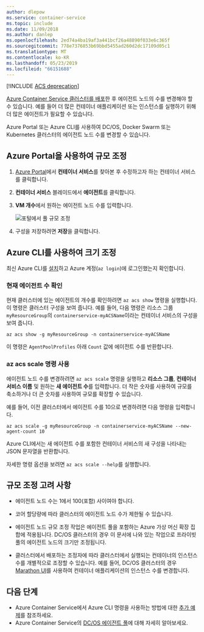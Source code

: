 ```yaml
---
author: dlepow
ms.service: container-service
ms.topic: include
ms.date: 11/09/2018
ms.author: danlep
ms.openlocfilehash: 2ed74a4ba19af3a441bcf26a48890f033e6c365f
ms.sourcegitcommit: 778e7376853b69bbd5455ad260d2dc17109d05c1
ms.translationtype: MT
ms.contentlocale: ko-KR
ms.lasthandoff: 05/23/2019
ms.locfileid: "66151688"
---
```

[!INCLUDE [ACS deprecation](container-service-deprecation.md)]

[Azure Container Service 클러스터를 배포](../articles/container-service/dcos-swarm/container-service-deployment.md)한 후 에이전트 노드의 수를 변경해야 할 수 있습니다. 예를 들어 더 많은 컨테이너 애플리케이션 또는 인스턴스를 실행하기 위해 더 많은 에이전트가 필요할 수 있습니다. 

Azure Portal 또는 Azure CLI를 사용하여 DC/OS, Docker Swarm 또는 Kubernetes 클러스터의 에이전트 노드 수를 변경할 수 있습니다. 

## <a name="scale-with-the-azure-portal"></a>Azure Portal을 사용하여 규모 조정

1. [Azure Portal](https://portal.azure.com)에서 **컨테이너 서비스**를 찾아본 후 수정하고자 하는 컨테이너 서비스를 클릭합니다.
2. **컨테이너 서비스** 블레이드에서 **에이전트**를 클릭합니다.
3. **VM 개수**에서 원하는 에이전트 노드 수를 입력합니다.

    ![포털에서 풀 규모 조정](./media/container-service-scale/container-service-scale-portal.png)

4. 구성을 저장하려면 **저장**을 클릭합니다.

## <a name="scale-with-the-azure-cli"></a>Azure CLI를 사용하여 크기 조정

최신 Azure CLI를 [설치](/cli/azure/install-az-cli2)하고 Azure 계정(`az login`)에 로그인했는지 확인합니다.

### <a name="see-the-current-agent-count"></a>현재 에이전트 수 확인
현재 클러스터에 있는 에이전트의 개수를 확인하려면 `az acs show` 명령을 실행합니다. 이 명령은 클러스터 구성을 보여 줍니다. 예를 들어, 다음 명령은 리소스 그룹 `myResourceGroup`의 `containerservice-myACSName`이라는 컨테이너 서비스의 구성을 보여 줍니다.

```azurecli
az acs show -g myResourceGroup -n containerservice-myACSName
```

이 명령은 `AgentPoolProfiles` 아래 `Count` 값에 에이전트 수를 반환합니다.

### <a name="use-the-az-acs-scale-command"></a>az acs scale 명령 사용
에이전트 노드 수를 변경하려면 `az acs scale` 명령을 실행하고 **리소스 그룹**, **컨테이너 서비스 이름** 및 원하는 **새 에이전트 수**를 입력합니다. 더 작은 숫자를 사용하여 규모를 축소하거나 더 큰 숫자를 사용하여 규모를 확장할 수 있습니다.

예를 들어, 이전 클러스터에서 에이전트 수를 10으로 변경하려면 다음 명령을 입력합니다.

```azurecli
az acs scale -g myResourceGroup -n containerservice-myACSName --new-agent-count 10
```

Azure CLI에서는 새 에이전트 수를 포함한 컨테이너 서비스의 새 구성을 나타내는 JSON 문자열을 반환합니다.

자세한 명령 옵션을 보려면 `az acs scale --help`를 실행합니다.

## <a name="scaling-considerations"></a>규모 조정 고려 사항

* 에이전트 노드 수는 1에서 100(포함) 사이여야 합니다. 

* 코어 할당량에 따라 클러스터의 에이전트 노드 수가 제한될 수 있습니다.

* 에이전트 노드 규모 조정 작업은 에이전트 풀을 포함하는 Azure 가상 머신 확장 집합에 적용됩니다. DC/OS 클러스터의 경우 이 문서에 나와 있는 작업으로 프라이빗 풀의 에이전트 노드의 크기만 조정됩니다.

* 클러스터에서 배포하는 조정자에 따라 클러스터에서 실행되는 컨테이너의 인스턴스 수를 개별적으로 조정할 수 있습니다. 예를 들어, DC/OS 클러스터의 경우 [Marathon UI](../articles/container-service/dcos-swarm/container-service-mesos-marathon-ui.md)를 사용하여 컨테이너 애플리케이션의 인스턴스 수를 변경합니다.


## <a name="next-steps"></a>다음 단계
* Azure Container Service에서 Azure CLI 명령을 사용하는 방법에 대한 [추가 예제](../articles/container-service/dcos-swarm/container-service-create-acs-cluster-cli.md)를 참조하세요.
* Azure Container Service의 [DC/OS 에이전트 풀](../articles/container-service/dcos-swarm/container-service-dcos-agents.md)에 대해 자세히 알아보세요.

